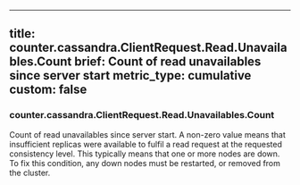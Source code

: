 
---
title: counter.cassandra.ClientRequest.Read.Unavailables.Count
brief: Count of read unavailables since server start
metric_type: cumulative
custom: false
---
### counter.cassandra.ClientRequest.Read.Unavailables.Count

Count of read unavailables since server start. A non-zero value means
that insufficient replicas were available to fulfil a read request at
the requested consistency level. This typically means that one or more
nodes are down. To fix this condition, any down nodes must be
restarted, or removed from the cluster.

